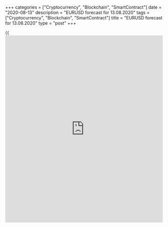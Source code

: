 +++
categories = ["Cryptocurrency", "Blockchain", "SmartContract"]
date = "2020-08-13"
description = "EURUSD forecast for 13.08.2020"
tags = ["Cryptocurrency", "Blockchain", "SmartContract"]
title = "EURUSD forecast for 13.08.2020"
type = "post"
+++

{{<iframe id="large-banner" src="https://www.bounty.group/#slide=26.0" width="100%" height="600" scrolling="no" style="border: 0px solid rgb(216, 221, 230); border-radius: 3px;">}}

August 13, 2020

August 13, 2020

EUR/USD forecast: Dollar bets on redDmitri Demidenko

## Fundamental U.S. dollar forecast for today

### USD bulls do not have enough power for a counter-attack

Dollar’s success didn’t last long! The [EUR/USD][1] bears couldn’t
develop a correction. Did they really have any chances? The [S&P 500][2]
marks the second record high ever, republicans and democrats are far
from reaching an agreement on the extension of the financial aid
package, the Fed’s officials suggest that the euro-area economy is
recovering faster than the U.S. growth. The [strategy][3] of trading the
price rebound from the support zone of [1.172-1.173][4] has worked out
already twice in August. The euro bulls seem to be willing to go ahead.

The U.S. stock indexes are about to hit new all-time highs supported by
the U.S. economic data are positive and the safety cushion of the huge
volume of liquidity provided by the Fed. The higher rises the [S&P
500][2], the more experts suggest a correction, but it doesn’t occur.
The bears warn about the US-China trade war escalation, the
deterioration of the US economic data. But the U.S. stock indices are
still growing. Yes, according to Bloomberg research, if China were on a
straight-line track to hit its target, exports from the U.S. of goods
listed under the agreement would have hit $71 billion over the first
half of the year. They are now at $33.1 billion.

### Dynamics of U.S. exports

![LiteForex: EURUSD forecast for 13.08.2020][5]

 _Source: Bloomberg_

In my opinion, the White House isn’t interested in the trade war because
of the high risks of the U.S. stock indexes drawdown, the stock indexes
are now one of the few Trump’s benefits in the upcoming presidential
election. The U.S. administration is now concerned with other problems.
For example, Republicans want to find a compromise with Democrats who do
not agree with less than $ 2 trillion in fiscal stimulus. The U.S.
president says their demands are ridiculous, but nevertheless, the U.S.
management doesn’t seem to be effective. In addition to the growth gap,
it is a good reason to buy the [EUR/USD][1]. The latter idea seemed to
work out already. However, the Federal Reserve Bank of Boston President
Eric Rosengren openly says that EU success in fight with COVID-19
results in the leading performance of the euro-area GDP over the U.S.,
so it is still relevant.

The former euro’s growth drivers still work, while the dollar is losing
support from the U.S. Treasuries. The rise in the Treasury yield results
from the redistribution of assets by investment portfolio managers who,
on the eve of auctions, sold securities on the secondary market. Primary
placements ended, and the long positions were closed. Furthermore, Italy
will sell 30-year debt at auction, it offers yields almost twice as much
as peers in Spain and Portugal. The growth of the euro-area debt market
rates is also a positive factor for the [EUR/USD][6]

### Dynamics of euro-area bond yields

![LiteForex: EURUSD forecast for 13.08.2020][7]

 _Source: Bloomberg_

Therefore, the market is rather bullish on the EUR/USD, buying the pair
above 1.17. Investors expect the rally to continue towards 1.25 in 2021
unless any serious shocks suggest the middle-term consolidation. If the
[EUR/USD][1] breaks out the resistance at 1.188, the bulls will go
ahead.

* * *

P.S. Did you like my article? Share it in social networks: it will be
the best “thank you" :)

Ask me questions and comment below. I’ll be glad to answer your
questions and give necessary explanations.

 **Useful links:**

  * I recommend trying to trade with a reliable broker [here][8]. The system allows you to trade by yourself or copy successful traders from all across the globe.
  * Use my promo-code BLOG for getting deposit bonus 50% on LiteForex platform. Just enter this code in the appropriate field while [depositing][9] your trading account.
  * Telegram channel with high-quality analytics, Forex reviews, training articles, and other useful things for traders <t.me/liteforex>

## Price chart of EURUSD in real time mode

![EUR/USD forecast: Dollar bets on red][10]

The content of this article reflects the author’s opinion and does not
necessarily reflect the official position of LiteForex. The material
published on this page is provided for informational purposes only and
should not be considered as the provision of investment advice for the
purposes of Directive 2004/39/EC.

Rate this article:

{{value}}

( {{count}} {{title}} )

   1. my.liteforex.com/ru/trading/chart?symbol=EURUSD&returnUrl=true
   2. my.liteforex.com/trading/chart?symbol=SPX&returnUrl=true
   3. www.liteforex.com/blog/analysts-opinions/eurusd-forecast-poor-management-will-kill-dollar/
   4. www.liteforex.com/blog/analysts-opinions/eurusd-forecast-dollar-avoids-responsibility/
   5. cdn.liteforex.com/cache/uploads/blog_post/eurusd/trade-war-13-08-20.jpg?w=30&s=4c74752e07fa5df25f06dc4fc4564ec5
   6. my.liteforex.com/trading/chart?symbol=EURUSD&returnUrl=true
   7. cdn.liteforex.com/cache/uploads/blog_post/eurusd/euro-bonds-13-08-20.jpg?w=30&s=dab13edb322b0c077c1dc7f24c6118d2
   8. my.liteforex.com/?category=analysts-opinions&slug=eurusd-forecast-dollar-bets-on-red&openPopup=%2Fregistration%2Fpopup&utm_source=blog&utm_medium=article&utm_campaign=bonus
   9. my.liteforex.com/deposit/?category=analysts-opinions&slug=eurusd-forecast-dollar-bets-on-red&promo_code=BLOG&utm_source=blog&utm_medium=article&utm_campaign=bonus
   10. cdn.liteforex.com/cache/uploads/blog_post/eurusd/liteforex-blog-eurusd-13-08-20.jpg?q=75&w=1000&s=c42a4c9758bc9ddf23971968c85c403e